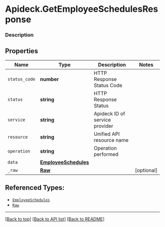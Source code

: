 # Apideck.GetEmployeeSchedulesResponse

### Description

## Properties
Name | Type | Description | Notes
------------ | ------------- | ------------- | -------------
`status_code` | **number** | HTTP Response Status Code | 
`status` | **string** | HTTP Response Status | 
`service` | **string** | Apideck ID of service provider | 
`resource` | **string** | Unified API resource name | 
`operation` | **string** | Operation performed | 
`data` | [**EmployeeSchedules**](EmployeeSchedules.md) |  | 
`_raw` | [**Raw**](Raw.md) |  | [optional] 





## Referenced Types:





* [`EmployeeSchedules`](EmployeeSchedules.md)
* [`Raw`](Raw.md)

---

[[Back to top]](#) [[Back to API list]](../../../../README.md#documentation-for-api-endpoints) [[Back to README]](../../../../README.md)


